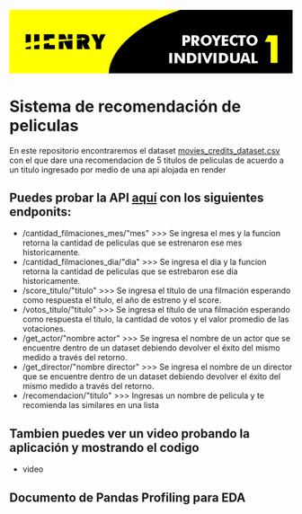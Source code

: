 ![head](https://github.com/Kapuzta/Proyecto_individual_I/blob/280f177649bb0050b6fde830ed5429593654a0a3/titulo.png)

# Sistema de recomendación de peliculas 
En este repositorio encontraremos el dataset [movies_credits_dataset.csv](https://github.com/Kapuzta/Proyecto_individual_I/blob/d6f058193841d2d50b6a575ed97ef24e00787af1/movies_credits_dataset.csv) con el que dare una recomendacion de 5 titulos de peliculas de acuerdo a un titulo ingresado por medio de una api alojada en render

## Puedes probar la API [aquí]() con los siguientes endponits:
  - /cantidad_filmaciones_mes/"mes" >>> Se ingresa el mes y la funcion retorna la cantidad de peliculas que se estrenaron ese mes historicamente.
  - /cantidad_filmaciones_dia/"dia" >>> Se ingresa el dia y la funcion retorna la cantidad de peliculas que se estrebaron ese dia historicamente.
  - /score_titulo/"titulo" >>> Se ingresa el título de una filmación esperando como respuesta el título, el año de estreno y el score.
  - /votos_titulo/"titulo" >>> Se ingresa el título de una filmación esperando como respuesta el título, la cantidad de votos y el valor promedio de las votaciones.
  - /get_actor/"nombre actor" >>> Se ingresa el nombre de un actor que se encuentre dentro de un dataset debiendo devolver el éxito del mismo medido a través del retorno.
  - /get_director/"nombre director" >>> Se ingresa el nombre de un director que se encuentre dentro de un dataset debiendo devolver el éxito del mismo medido a través del retorno.
  - /recomendacion/"titulo" >>> Ingresas un nombre de pelicula y te recomienda las similares en una lista

## Tambien puedes ver un video probando la aplicación y mostrando el codigo
  - video

## Documento de Pandas Profiling para EDA

